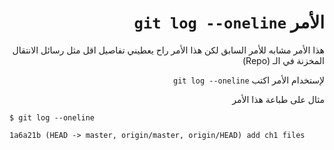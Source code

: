 <div dir = rtl>

# الأمر `git log --oneline` 

هذا الأمر مشابه للأمر السابق لكن هذا الأمر راح يعطيني تفاصيل اقل مثل رسائل الانتقال المخزنة في الـ (Repo)

لإستخدام الأمر اكتب `git log --oneline`

مثال على طباعة هذا الأمر 

</div>

```
$ git log --oneline

1a6a21b (HEAD -> master, origin/master, origin/HEAD) add ch1 files
```